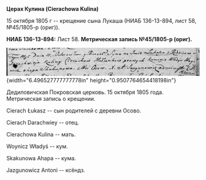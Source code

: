 **Церах Кулина (Cierachowa Kulina)**

15 октября 1805 г -- крещение сына Лукаша (НИАБ 136-13-894, лист 58,
№45/1805-р (ориг)).

**НИАБ 136-13-894:** Лист 58. **Метрическая запись №45/1805-р (ориг).**

![](./media/c9fa7404bca8bd2e6f7afab37dc9cef3edc2c2c3.png){width="6.496527777777778in"
height="0.9507764654418198in"}

Дедиловичская Покровская церковь. 15 октября 1805 года. Метрическая
запись о крещении.

Cierach Łukasz -- сын родителей с деревни Осовo.

Cierach Darachwiey -- отец.

Cierachowa Kulina -- мать.

Woynicz Władyś -- кум.

Skakunowa Ahapa -- кума.

Jazgunowicz Antoni -- ксёндз.
